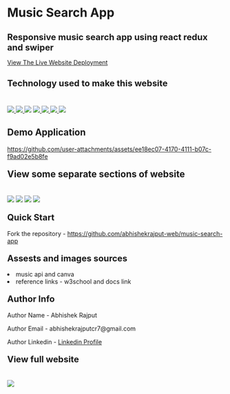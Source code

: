 # Music Search App
<h1 style="font-size:20px">Responsive music search app using react redux and swiper </h1>
<p><a href="https://songs-search-app.netlify.app/">View The Live Website Deployment </a></p>

<h2 style="font-size:20px">Technology used to make this website</h2>

<div style="margin-top:40px">
 <a href="https://reactjs.org/" target="_blank"> <img src="https://img.icons8.com/office/96/null/react.png"/> </a> 
  <a href="https://redux-toolkit.js.org/" target="_blank">  <img src="https://img.icons8.com/color/96/null/redux.png"/> </a> 
    <a href="https://swiperjs.com/" target="_blank"><img src="https://i.imgur.com/486SBzB.png"></a> 
     <a href="https://tailwindcss.com/" target="_blank"> <img src="https://img.icons8.com/color/96/null/tailwindcss.png"/> </a> 
    <a href="https://developer.mozilla.org/en-US/docs/Web/JavaScript" target="_blank"> <img src="https://img.icons8.com/color/94/000000/javascript.png"/> </a> 
      <a href="https://www.w3schools.com/html/" target="_blank"> <img src="https://img.icons8.com/color/96/null/html-5--v1.png"/> </a> 
            <a  href="https://www.w3schools.com/css/" target="_blank"><img src="https://img.icons8.com/color/96/null/css3.png"/> </a>
</div>

<h2 style="margin-top:30px">Demo Application</h2>


https://github.com/user-attachments/assets/ee18ec07-4170-4111-b07c-f9ad02e5b8fe



<h2 style="margin-top:20px"> View some separate sections of website</h2>
<div>
<img style="margin-top:20px" src="https://i.imgur.com/dDJMW34.jpg">
<img style="margin-top:20px" src="https://i.imgur.com/sY2mLka.jpg">
<img style="margin-top:20px" src="https://i.imgur.com/KzjLpMw.jpg">
<img style="margin-top:20px" src="https://i.imgur.com/AMqy0t8.jpg">
</div>
 
 
<h2 style="margin-top:20px;font-size:20px">Quick Start</h2>
<p>Fork the repository - <a href="https://github.com/abhishekrajput-web/music-search-app.git">https://github.com/abhishekrajput-web/music-search-app</a></p>


<h2 style="margin-top:20px;font-size:20px">Assests and images sources</h2>

<div>
<li>music api and canva</li>
<li>reference links - w3school and docs link</li>
</div>

 
<h2 style="margin-top:20px;font-size:20px">Author Info</h2>

<p>Author Name - Abhishek Rajput</p>
<p>Author Email - abhishekrajputcr7@gmail.com</p>
<p>Author Linkedin - <a href="https://linkedin.com/in/abhishek-rajput7/">Linkedin Profile</a></p>
 

<h2 style="margin-top:20px;font-size:20px">View full website</h2>
<div>
<img style="margin-top:20px" src="https://i.imgur.com/dDJMW34.jpg">
</div>


